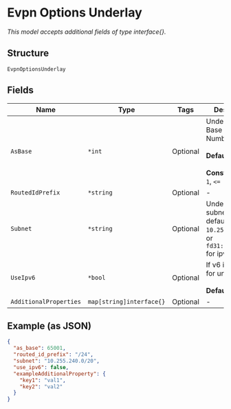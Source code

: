 
# Evpn Options Underlay

*This model accepts additional fields of type interface{}.*

## Structure

`EvpnOptionsUnderlay`

## Fields

| Name | Type | Tags | Description |
|  --- | --- | --- | --- |
| `AsBase` | `*int` | Optional | Underlay BGP Base AS Number<br><br>**Default**: `65001`<br><br>**Constraints**: `>= 1`, `<= 65535` |
| `RoutedIdPrefix` | `*string` | Optional | - |
| `Subnet` | `*string` | Optional | Underlay subnet, by default, `10.255.240.0/20`, or `fd31:5700::/64` for ipv6 |
| `UseIpv6` | `*bool` | Optional | If v6 is desired for underlay<br><br>**Default**: `false` |
| `AdditionalProperties` | `map[string]interface{}` | Optional | - |

## Example (as JSON)

```json
{
  "as_base": 65001,
  "routed_id_prefix": "/24",
  "subnet": "10.255.240.0/20",
  "use_ipv6": false,
  "exampleAdditionalProperty": {
    "key1": "val1",
    "key2": "val2"
  }
}
```

